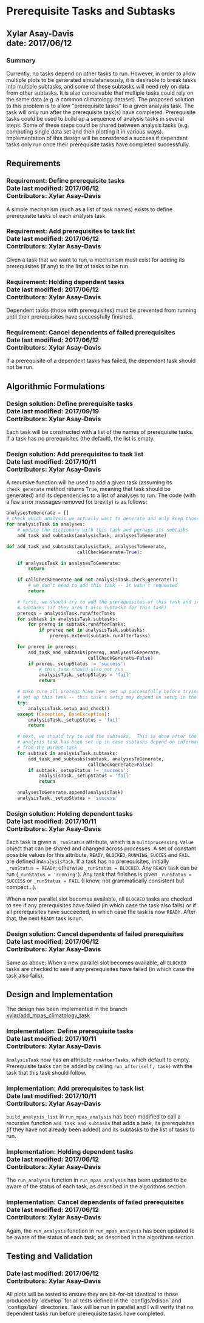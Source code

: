 Prerequisite Tasks and Subtasks
===============================
<h2>
Xylar Asay-Davis <br>
date: 2017/06/12 <br>
</h2>

<h3> Summary </h3>

Currently, no tasks depend on other tasks to run.  However, in order to allow
multiple plots to be generated simulataneously, it is desirable to break tasks
into multiple subtasks, and some of these subtasks will need rely on data from
other subtasks.  It is also conceivable that multiple tasks could rely on the
same data (e.g. a common climatology dataset). The proposed solution to this
problem is to allow "prerequisite tasks" to a given analysis task.  The task
will only run after the prerequisite task(s) have completed.  Prerequisite
tasks could be used to build up a sequence of analysis tasks in several steps.
Some of these steps could be shared between analysis tasks (e.g. computing
single data set and then plotting it in various ways).  Implementation of this
design will be considered a success if dependent tasks only run once their
prerequisite tasks have completed successfully.

<h2> Requirements </h2>

<h3> Requirement: Define prerequisite tasks <br>
Date last modified: 2017/06/12 <br>
Contributors: Xylar Asay-Davis
</h3>

A simple mechanism (such as a list of task names) exists to define prerequisite
tasks of each analysis task.

<h3> Requirement: Add prerequisites to task list <br>
Date last modified: 2017/06/12 <br>
Contributors: Xylar Asay-Davis
</h3>

Given a task that we want to run, a mechanism must exist for adding its
prerequisites (if any) to the list of tasks to be run.

<h3> Requirement: Holding dependent tasks <br>
Date last modified: 2017/06/12 <br>
Contributors: Xylar Asay-Davis
</h3>

Dependent tasks (those with prerequisites) must be prevented from running until
their prerequisites have successfully finished.

<h3> Requirement: Cancel dependents of failed prerequisites <br>
Date last modified: 2017/06/12 <br>
Contributors: Xylar Asay-Davis
</h3>

If a prerequisite of a dependent tasks has failed, the dependent task should
not be run.

<h2> Algorithmic Formulations </h2>

<h3> Design solution: Define prerequisite tasks <br>
Date last modified: 2017/09/19 <br>
Contributors: Xylar Asay-Davis
</h3>

Each task will be constructed with a list of the names of prerequisite tasks.
If a task has no prerequisites (the default), the list is empty.

<h3> Design solution: Add prerequisites to task list <br>
Date last modified: 2017/10/11 <br>
Contributors: Xylar Asay-Davis
</h3>

A recursive function will be used to add a given task (assuming its
`check_generate` method returns `True`, meaning that task should be generated)
and its dependencies to a list of analyses to run.  The code (with a few
error messages removed for brevity) is as follows:
```python
analysesToGenerate = []
# check which analysis we actually want to generate and only keep those
for analysisTask in analyses:
    # update the dictionary with this task and perhaps its subtasks
    add_task_and_subtasks(analysisTask, analysesToGenerate)

def add_task_and_subtasks(analysisTask, analysesToGenerate,
                          callCheckGenerate=True):

    if analysisTask in analysesToGenerate:
        return

    if callCheckGenerate and not analysisTask.check_generate():
        # we don't need to add this task -- it wasn't requested
        return

    # first, we should try to add the prerequisites of this task and its
    # subtasks (if they aren't also subtasks for this task)
    prereqs = analysisTask.runAfterTasks
    for subtask in analysisTask.subtasks:
        for prereq in subtask.runAfterTasks:
            if prereq not in analysisTask.subtasks:
                prereqs.extend(subtask.runAfterTasks)

    for prereq in prereqs:
        add_task_and_subtasks(prereq, analysesToGenerate,
                              callCheckGenerate=False)
        if prereq._setupStatus != 'success':
            # this task should also not run
            analysisTask._setupStatus = 'fail'
            return

    # make sure all prereqs have been set up successfully before trying to
    # set up this task -- this task's setup may depend on setup in the prereqs
    try:
        analysisTask.setup_and_check()
    except (Exception, BaseException):
        analysisTask._setupStatus = 'fail'
        return

    # next, we should try to add the subtasks.  This is done after the current
    # analysis task has been set up in case subtasks depend on information
    # from the parent task
    for subtask in analysisTask.subtasks:
        add_task_and_subtasks(subtask, analysesToGenerate,
                              callCheckGenerate=False)
        if subtask._setupStatus != 'success':
            analysisTask._setupStatus = 'fail'
            return

    analysesToGenerate.append(analysisTask)
    analysisTask._setupStatus = 'success'
```

<h3> Design solution: Holding dependent tasks <br>
Date last modified: 2017/10/11 <br>
Contributors: Xylar Asay-Davis
</h3>

Each task is given a `_runStatus` attribute, which is a `multiprocessing.Value`
object that can be shared and changed across processes.  A set of constant
possible values for this attribute, `READY`, `BLOCKED`, `RUNNING`, `SUCCES` and
`FAIL` are defined in`AnalysisTask`.  If a task has no prerequisites, initially
`_runStatus = READY`; otherwise `_runStatus = BLOCKED`.  Any `READY`
task can be run (`_runStatus = 'running'`).  Any task that finishes is given
`_runStatus = SUCCESS` or `_runStatus = FAIL` (I know, not grammatically
consistent but compact...).

When a new parallel slot becomes available, all `BLOCKED` tasks are checked
to see if any prerequisites have failed (in which case the task also fails) or
if all prerequisites have succeeded, in which case the task is now `READY`.
After that, the next `READY` task is run.

<h3> Design solution: Cancel dependents of failed prerequisites <br>
Date last modified: 2017/06/12 <br>
Contributors: Xylar Asay-Davis
</h3>

Same as above: When a new parallel slot becomes available, all `BLOCKED`
tasks are checked to see if any prerequisites have failed (in which case the
task also fails).

<h2> Design and Implementation </h2>

The design has been implemented in the branch
[xylar/add_mpas_climatology_task](https://github.com/xylar/MPAS-Analysis/tree/add_mpas_climatology_task)

<h3> Implementation: Define prerequisite tasks <br>
Date last modified: 2017/10/11 <br>
Contributors: Xylar Asay-Davis
</h3>

`AnalysisTask` now has an attribute `runAfterTasks`, which default to empty.
Prerequisite tasks can be added by calling `run_after(self, task)` with the
task that this task should follow.

<h3> Implementation: Add prerequisites to task list <br>
Date last modified: 2017/10/11 <br>
Contributors: Xylar Asay-Davis
</h3>

`build_analysis_list` in `run_mpas_analysis` has been modified to call a
recursive function `add_task_and_subtasks` that adds a task, its prerequisites
(if they have not already been added) and its subtasks to the list of tasks
to run.

<h3> Implementation: Holding dependent tasks <br>
Date last modified: 2017/06/12 <br>
Contributors: Xylar Asay-Davis
</h3>

The `run_analysis` function in `run_mpas_analysis` has been updated to be aware
of the status of each task, as described in the algorithms section.

<h3> Implementation: Cancel dependents of failed prerequisites <br>
Date last modified: 2017/06/12 <br>
Contributors: Xylar Asay-Davis
</h3>

Again, the `run_analysis` function in `run_mpas_analysis` has been updated to
be aware of the status of each task, as described in the algorithms section.

<h2> Testing and Validation </h2>
<h3> Date last modified: 2017/06/12 <br>
Contributors: Xylar Asay-Davis
</h3>
All plots will be tested to ensure they are bit-for-bit identical to
those produced by `develop` for all tests defined in the `configs/edison`
and `configs/lanl` directories.  Task will be run in parallel and I will
verify that no dependent tasks run before prerequisite tasks have completed.
